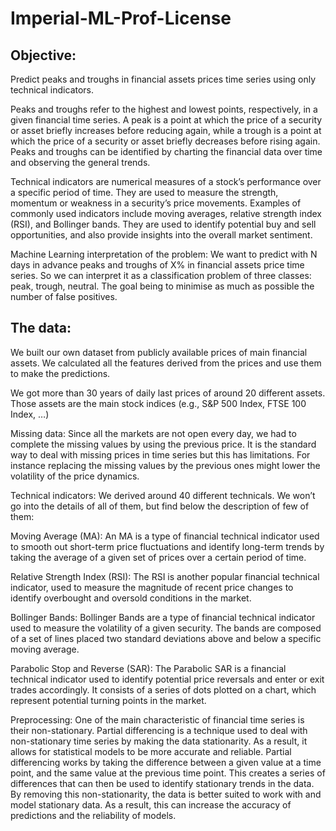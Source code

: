 # Imperial-ML-Prof-License

## Objective:
Predict peaks and troughs in financial assets prices time series using only technical indicators.

Peaks and troughs refer to the highest and lowest points, respectively, in a given financial time series. A peak is a point at which the price of a security or asset briefly increases before reducing again, while a trough is a point at which the price of a security or asset briefly decreases before rising again. Peaks and troughs can be identified by charting the financial data over time and observing the general trends.

Technical indicators are numerical measures of a stock’s performance over a specific period of time. They are used to measure the strength, momentum or weakness in a security’s price movements. Examples of commonly used indicators include moving averages, relative strength index (RSI), and Bollinger bands. They are used to identify potential buy and sell opportunities, and also provide insights into the overall market sentiment.

Machine Learning interpretation of the problem:
We want to predict with N days in advance peaks and troughs of X% in financial assets price time series. So we can interpret it as a classification problem of three classes: peak, trough, neutral. The goal being to minimise as much as possible the number of false positives. 

## The data: 
We built our own dataset from publicly available prices of main financial assets. We calculated all the features derived from the prices and use them to make the predictions. 

We got more than 30 years of daily last prices of around 20 different assets. Those assets are the main stock indices (e.g., S&P 500 Index, FTSE 100 Index, …)

Missing data: Since all the markets are not open every day, we had to complete the missing values by using the previous price. It is the standard way to deal with missing prices in time series but this has limitations. For instance replacing the missing values by the previous ones might lower the volatility of the price dynamics. 

Technical indicators: We derived around 40 different technicals. We won’t go into the details of all of them, but find below the description of few of them:

Moving Average (MA): An MA is a type of financial technical indicator used to smooth out short-term price fluctuations and identify long-term trends by taking the average of a given set of prices over a certain period of time. 

Relative Strength Index (RSI): The RSI is another popular financial technical indicator, used to measure the magnitude of recent price changes to identify overbought and oversold conditions in the market. 

Bollinger Bands: Bollinger Bands are a type of financial technical indicator used to measure the volatility of a given security. The bands are composed of a set of lines placed two standard deviations above and below a specific moving average. 

Parabolic Stop and Reverse (SAR): The Parabolic SAR is a financial technical indicator used to identify potential price reversals and enter or exit trades accordingly. It consists of a series of dots plotted on a chart, which represent potential turning points in the market.

Preprocessing: One of the main characteristic of financial time series is their non-stationary. Partial differencing is a technique used to deal with non-stationary time series by making the data stationarity. As a result, it allows for statistical models to be more accurate and reliable. Partial differencing works by taking the difference between a given value at a time point, and the same value at the previous time point. This creates a series of differences that can then be used to identify stationary trends in the data. By removing this non-stationarity, the data is better suited to work with and model stationary data. As a result, this can increase the accuracy of predictions and the reliability of models.
